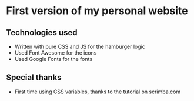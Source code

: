 # First version of my personal website
 
 ## Technologies used
 - Written with pure CSS and JS for the hamburger logic
 - Used Font Awesome for the icons
 - Used Google Fonts for the fonts
 
 ## Special thanks
 - First time using CSS variables, thanks to the tutorial on scrimba.com

